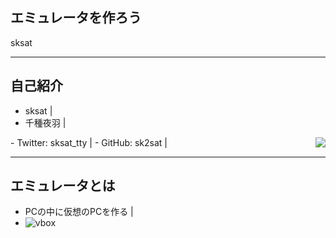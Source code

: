 ## エミュレータを作ろう
sksat

---
## 自己紹介
- sksat |
- 千種夜羽 |
<div class="fragment"><img src="https://pbs.twimg.com/profile_images/797820567231397889/qi59AoqJ_400x400.jpg" align="right"></div>
- Twitter: sksat_tty |
- GitHub: sk2sat |

---
## エミュレータとは
- PCの中に仮想のPCを作る |
- ![vbox](https://upload.wikimedia.org/wikipedia/commons/thumb/7/7c/VirtualBox_screenshot.png/1200px-VirtualBox_screenshot.png)
